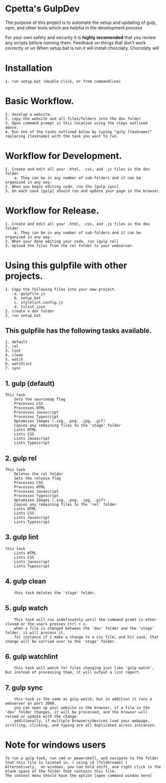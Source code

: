 # Cpetta's GulpDev
The purpose of this project is to automate the setup and updating of gulp, npm, and other tools which are helpful in the development process

For your own safety and security it is **highly recomended** that you review any scripts before running them.
Feedback on things that don't work correctly or un
When setup.bat is run it will install chocolaty. Chocolaty will 

# Installation
	1. run setup.bat (double click, or from commandline)

# Basic Workflow.
	1. develop a website.
	2. copy the website and all files/folders into the dev folder
	3. Open command prompt in this location using the steps outlined above.
	4. Run one of the tasks outlined below by typing "gulp [taskname]" replacing [taskname] with the task you want to run.

# Workflow for Development.
	1. Create and edit all your .html, .css, and .js files in the dev folder
		a. They can be in any number of sub-folders and it can be organized in any way.
	2. When you begin editing code, run the [gulp sync]
	3. On each save [gulp] should run and update your page in the browser.

# Workflow for Release.
	1. Create and edit all your .html, .css, and .js files in the dev folder
		a. They can be in any number of sub-folders and it can be organized in any way.
	2. When your done editing your code, run [gulp rel]
	3. Upload the files from the rel folder to your webserver.
	
# Using this gulpfile with other projects.
	1. Copy the following files into your new project.
		a. gulpfile.js
		b. setup.bat
		c. stylelint.config.js
		d. tslint.json
	2. create a dev folder
	3. run setup.bat

## This gulpfile has the following tasks available.

	1. default
	2. rel
	3. lint
	4. clean
	5. watch
	6. watchlint
	7. sync

## 1.	gulp (default)
	This task 
		Sets the sourcemap flag
		Processes CSS
		Processes HTML
		Processes Javascript
		Processes Typescript
		Optamizes Images (.svg, .png, .jpg, .gif)
		Copies any remaining files to the 'stage' folder
		Lints HTML
		Lints CSS
		Lints Javascript
		Lints Typescript

## 2.	gulp rel
	This task
		Deletes the rel folder
		Sets the release flag
		Processes CSS
		Processes HTML
		Processes Javascript
		Processes Typescript
		Optamizes Images (.svg, .png, .jpg, .gif)
		Copies any remaining files to the 'rel' folder
		Lints HTML
		Lints CSS
		Lints Javascript
		Lints Typescript
		
## 3.	gulp lint
	this task
		Lints HTML
		Lints CSS
		Lints Javascript
		Lints Typescript
		
## 4.	gulp clean
		this task deletes the 'stage' folder.
	
## 5.	gulp watch
		This task will run indefinately until the command promt is ether closed or the users presses ctrl + c.
		when a file is changed between the 'dev' folder and the 'stage' folder, it will process it.
		for instance if I make a change to a css file, and hit save, that change will be carried over to the 'stage' folder.
		
## 6.	gulp watchlint
		this task will watch for files changing just like 'gulp watch', but instead of processing them, it will output a lint report.
		
## 7.	gulp sync
		this task is the same as gulp watch, but in addition it runs a webserver on port 3000.
		you can open up your website in the browser, if a file in the 'dev' folder changes, it will be processed, and the browser will reload or update with the change.
		additionally, if multiple browsers/devices load your webpage, scrolling, clicking, and typing are all duplicated across instances.
		
		
# Note for windows users
	To run a gulp task, run cmd or powershell, and navigate to the folder that this file is located in. ( using cd [foldername] )
	Alternatively,  on windows, you can hold shift, and right click in the blank space of the folder that contains this file.
	The context menu should have the option [open command window here]